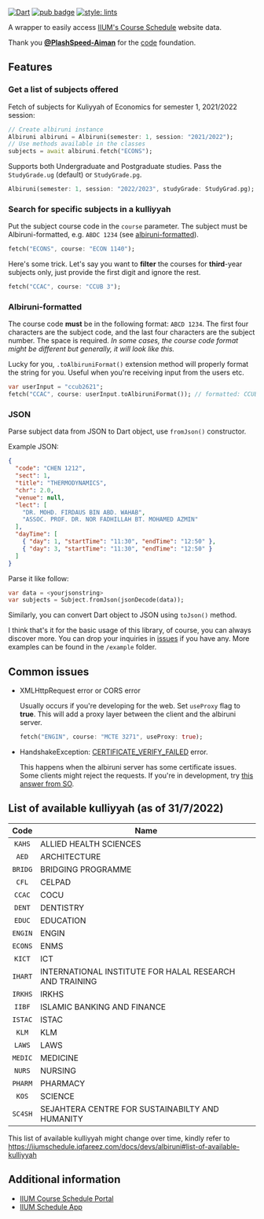 <!--
This README describes the package. If you publish this package to pub.dev,
this README's contents appear on the landing page for your package.

For information about how to write a good package README, see the guide for
[writing package pages](https://dart.dev/guides/libraries/writing-package-pages).

For general information about developing packages, see the Dart guide for
[creating packages](https://dart.dev/guides/libraries/create-library-packages)
and the Flutter guide for
[developing packages and plugins](https://flutter.dev/developing-packages).
-->

[![Dart](https://img.shields.io/badge/dart-%230175C2.svg?logo=dart&logoColor=white)](https://dart.dev/)
[![pub badge](https://img.shields.io/pub/v/albiruni.svg)](https://pub.dev/packages/albiruni)
[![style: lints](https://img.shields.io/badge/style-lints-4BC0F5.svg)](https://pub.dev/packages/lints)

A wrapper to easily access [IIUM's Course Schedule](https://albiruni.iium.edu.my/myapps/StudentOnline/schedule1.php) website data.

Thank you [**@PlashSpeed-Aiman**](https://github.com/PlashSpeed-Aiman) for the [code](https://github.com/PlashSpeed-Aiman/IIUMCourseScheduleApp) foundation.

## Features

### Get a list of subjects offered

Fetch of subjects for Kuliyyah of Economics for semester 1, 2021/2022 session:

```dart
// Create albiruni instance
Albiruni albiruni = Albiruni(semester: 1, session: "2021/2022");
// Use methods available in the classes
subjects = await albiruni.fetch("ECONS");
```

Supports both Undergraduate and Postgraduate studies. Pass the `StudyGrade.ug` (default) or `StudyGrade.pg`.

```dart
Albiruni(semester: 1, session: "2022/2023", studyGrade: StudyGrad.pg);
```

### Search for specific subjects in a kulliyyah

Put the subject course code in the `course` parameter. The subject must be Albiruni-formatted, e.g. `ABDC 1234` (see [albiruni-formatted](#albiruni-formatted)).

```dart
fetch("ECONS", course: "ECON 1140");
```

Here's some trick. Let's say you want to **filter** the courses for **third**-year subjects only, just provide the first digit and ignore the rest.

```dart
fetch("CCAC", course: "CCUB 3");
```

### Albiruni-formatted

The course code **must** be in the following format: `ABCD 1234`. The first four characters are the subject code, and the last four characters are the subject number. The space is required. _In some cases, the course code format might be different but generally, it will look like this._

Lucky for you, `.toAlbiruniFormat()` extension method will properly format the string for you. Useful when you're receiving input from the users etc.

```dart
var userInput = "ccub2621";
fetch("CCAC", course: userInput.toAlbiruniFormat()); // formatted: CCUB 2621
```

### JSON

Parse subject data from JSON to Dart object, use `fromJson()` constructor.

Example JSON:

```json
{
  "code": "CHEN 1212",
  "sect": 1,
  "title": "THERMODYNAMICS",
  "chr": 2.0,
  "venue": null,
  "lect": [
    "DR. MOHD. FIRDAUS BIN ABD. WAHAB",
    "ASSOC. PROF. DR. NOR FADHILLAH BT. MOHAMED AZMIN"
  ],
  "dayTime": [
    { "day": 1, "startTime": "11:30", "endTime": "12:50" },
    { "day": 3, "startTime": "11:30", "endTime": "12:50" }
  ]
}
```

Parse it like follow:

```dart
var data = <yourjsonstring>
var subjects = Subject.fromJson(jsonDecode(data));
```

Similarly, you can convert Dart object to JSON using `toJson()` method.

I think that's it for the basic usage of this library, of course, you can always discover more. You can drop your inquiries in [issues](https://github.com/iqfareez/albiruni/issues) if you have any. More examples can be found in the `/example` folder.

## Common issues

- XMLHttpRequest error or CORS error

  Usually occurs if you're developing for the web. Set `useProxy` flag to **true**. This will add a proxy layer between the client and the albiruni server.

  ```dart
  fetch("ENGIN", course: "MCTE 3271", useProxy: true);
  ```

- HandshakeException: [CERTIFICATE_VERIFY_FAILED](https://github.com/iqfareez/iium_schedule/issues/10) error.

  This happens when the albiruni server has some certificate issues. Some clients might reject the requests. If you're in development, try [this answer from SO](https://stackoverflow.com/a/61312927/13617136).

## List of available kulliyyah (as of 31/7/2022)

|  Code   | Name                                                    |
| :-----: | ------------------------------------------------------- |
| `KAHS`  | ALLIED HEALTH SCIENCES                                  |
|  `AED`  | ARCHITECTURE                                            |
| `BRIDG` | BRIDGING PROGRAMME                                      |
|  `CFL`  | CELPAD                                                  |
| `CCAC`  | COCU                                                    |
| `DENT`  | DENTISTRY                                               |
| `EDUC`  | EDUCATION                                               |
| `ENGIN` | ENGIN                                                   |
| `ECONS` | ENMS                                                    |
| `KICT`  | ICT                                                     |
| `IHART` | INTERNATIONAL INSTITUTE FOR HALAL RESEARCH AND TRAINING |
| `IRKHS` | IRKHS                                                   |
| `IIBF`  | ISLAMIC BANKING AND FINANCE                             |
| `ISTAC` | ISTAC                                                   |
|  `KLM`  | KLM                                                     |
| `LAWS`  | LAWS                                                    |
| `MEDIC` | MEDICINE                                                |
| `NURS`  | NURSING                                                 |
| `PHARM` | PHARMACY                                                |
|  `KOS`  | SCIENCE                                                 |
| `SC4SH` | SEJAHTERA CENTRE FOR SUSTAINABILTY AND HUMANITY         |

This list of available kulliyyah might change over time, kindly refer to https://iiumschedule.iqfareez.com/docs/devs/albiruni#list-of-available-kulliyyah

## Additional information

- [IIUM Course Schedule Portal](https://albiruni.iium.edu.my/myapps/StudentOnline/schedule1.php)
- [IIUM Schedule App](https://iiumschedule.iqfareez.com)
